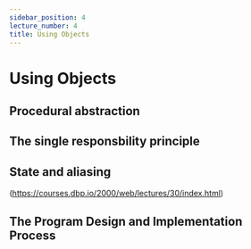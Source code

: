 ```yaml
---
sidebar_position: 4
lecture_number: 4
title: Using Objects
---
```


# Using Objects

## Procedural abstraction
## The single responsbility principle
## State and aliasing
(https://courses.dbp.io/2000/web/lectures/30/index.html)
## The Program Design and Implementation Process
